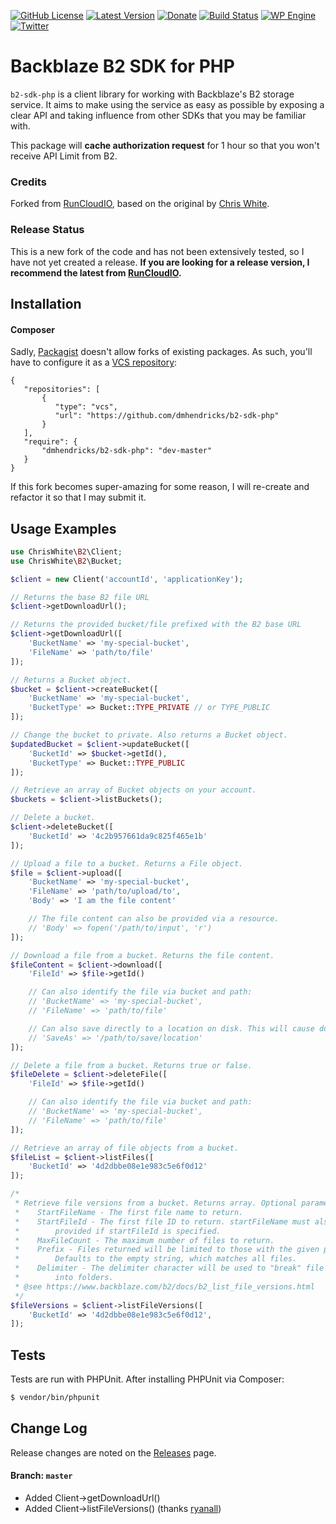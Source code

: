 [![GitHub License](https://img.shields.io/badge/license-MIT-yellow.svg)](https://raw.githubusercontent.com/dmhendricks/wordpress-base-plugin/master/LICENSE)
[![Latest Version](https://img.shields.io/github/release/RunCloudIO/b2-sdk-php.svg)](https://github.com/RunCloudIO/b2-sdk-php/releases)
[![Donate](https://img.shields.io/badge/Donate-PayPal-green.svg)](https://paypal.me/danielhendricks)
[![Build Status](https://img.shields.io/travis/cwhite92/b2-sdk-php.svg)](https://travis-ci.org/cwhite92/b2-sdk-php)
[![WP Engine](https://f001.backblazeb2.com/file/hendricks/images/badge/wpengine.svg)](http://bit.ly/WPEnginePlans)
[![Twitter](https://img.shields.io/twitter/url/https/github.com/dmhendricks/wordpress-base-plugin.svg?style=social)](https://twitter.com/danielhendricks)

# Backblaze B2 SDK for PHP

`b2-sdk-php` is a client library for working with Backblaze's B2 storage service. It aims to make using the service as
easy as possible by exposing a clear API and taking influence from other SDKs that you may be familiar with.

This package will **cache authorization request** for 1 hour so that you won't receive API Limit from B2.

### Credits

Forked from [RunCloudIO](https://github.com/RunCloudIO/b2-sdk-php), based on the original by [Chris White](https://github.com/cwhite92/b2-sdk-php).

### Release Status

This is a new fork of the code and has not been extensively tested, so I have not yet created a release. **If you are looking for a release version, I recommend the latest from [RunCloudIO](https://github.com/RunCloudIO/b2-sdk-php/releases).**

## Installation

#### Composer

Sadly, [Packagist](https://packagist.org) doesn't allow forks of existing packages. As such, you'll have to configure it as a [VCS repository](https://getcomposer.org/doc/05-repositories.md#vcs):

```
{
   "repositories": [
       {
          "type": "vcs",
          "url": "https://github.com/dmhendricks/b2-sdk-php"
       }
   ],
   "require": {
       "dmhendricks/b2-sdk-php": "dev-master"
   }
}
```

If this fork becomes super-amazing for some reason, I will re-create and refactor it so that I may submit it.

## Usage Examples

```php
use ChrisWhite\B2\Client;
use ChrisWhite\B2\Bucket;

$client = new Client('accountId', 'applicationKey');

// Returns the base B2 file URL
$client->getDownloadUrl();

// Returns the provided bucket/file prefixed with the B2 base URL
$client->getDownloadUrl([
    'BucketName' => 'my-special-bucket',
    'FileName' => 'path/to/file'
]);

// Returns a Bucket object.
$bucket = $client->createBucket([
    'BucketName' => 'my-special-bucket',
    'BucketType' => Bucket::TYPE_PRIVATE // or TYPE_PUBLIC
]);

// Change the bucket to private. Also returns a Bucket object.
$updatedBucket = $client->updateBucket([
    'BucketId' => $bucket->getId(),
    'BucketType' => Bucket::TYPE_PUBLIC
]);

// Retrieve an array of Bucket objects on your account.
$buckets = $client->listBuckets();

// Delete a bucket.
$client->deleteBucket([
    'BucketId' => '4c2b957661da9c825f465e1b'
]);

// Upload a file to a bucket. Returns a File object.
$file = $client->upload([
    'BucketName' => 'my-special-bucket',
    'FileName' => 'path/to/upload/to',
    'Body' => 'I am the file content'

    // The file content can also be provided via a resource.
    // 'Body' => fopen('/path/to/input', 'r')
]);

// Download a file from a bucket. Returns the file content.
$fileContent = $client->download([
    'FileId' => $file->getId()

    // Can also identify the file via bucket and path:
    // 'BucketName' => 'my-special-bucket',
    // 'FileName' => 'path/to/file'

    // Can also save directly to a location on disk. This will cause download() to not return file content.
    // 'SaveAs' => '/path/to/save/location'
]);

// Delete a file from a bucket. Returns true or false.
$fileDelete = $client->deleteFile([
    'FileId' => $file->getId()

    // Can also identify the file via bucket and path:
    // 'BucketName' => 'my-special-bucket',
    // 'FileName' => 'path/to/file'
]);

// Retrieve an array of file objects from a bucket.
$fileList = $client->listFiles([
    'BucketId' => '4d2dbbe08e1e983c5e6f0d12'
]);

/*
 * Retrieve file versions from a bucket. Returns array. Optional parameters:
 *    StartFileName - The first file name to return.
 *    StartFileId - The first file ID to return. startFileName must also be
 *        provided if startFileId is specified.
 *    MaxFileCount - The maximum number of files to return.
 *    Prefix - Files returned will be limited to those with the given prefix.
 *        Defaults to the empty string, which matches all files.
 *    Delimiter - The delimiter character will be used to "break" file names
 *        into folders.
 * @see https://www.backblaze.com/b2/docs/b2_list_file_versions.html
 */
$fileVersions = $client->listFileVersions([
    'BucketId' => '4d2dbbe08e1e983c5e6f0d12',
]);
```

## Tests

Tests are run with PHPUnit. After installing PHPUnit via Composer:

```bash
$ vendor/bin/phpunit
```

## Change Log

Release changes are noted on the [Releases](https://github.com/dmhendricks/b2-sdk-php/releases) page.

#### Branch: `master`

* Added Client->getDownloadUrl()
* Added Client->listFileVersions() (thanks [ryanall](https://github.com/ryanall/b2-sdk-php))
